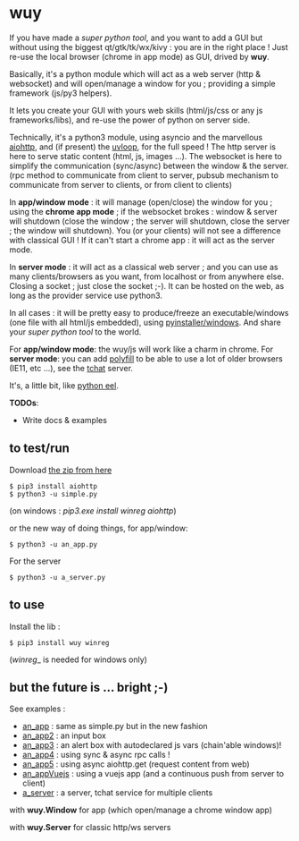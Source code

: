 # wuy 

If you have made a _super python tool_, and you want to add a GUI but without using the biggest qt/gtk/tk/wx/kivy : you are in the right place ! Just re-use the local browser (chrome in app mode) as GUI, drived by **wuy**.

Basically, it's a python module which will act as a web server (http & websocket) and will open/manage a window for you ; providing a simple framework (js/py3 helpers).

It lets you create your GUI with yours web skills (html/js/css or any js frameworks/libs), and re-use the power of python on server side.

Technically, it's a python3 module, using asyncio and the marvellous [aiohttp](https://aiohttp.readthedocs.io/en/stable/), and (if present) the [uvloop](https://magic.io/blog/uvloop-blazing-fast-python-networking/), for the full speed ! The http server is here to serve static content (html, js, images ...). The websocket is here to simplify the communication (sync/async) between the window & the server. (rpc method to communicate from client to server, pubsub mechanism to communicate from server to clients, or from client to clients)

In **app/window mode** : it will manage (open/close) the window for you ; using the **chrome app mode** ; if the websocket brokes : window & server will shutdown (close the window ; the server will shutdown, close the server ; the window will shutdown). You (or your clients) will not see a difference with classical GUI ! If it can't start a chrome app : it will act as the server mode. 

In **server mode** : it will act as a classical web server ; and you can use as many clients/browsers as you want, from localhost or from anywhere else. Closing a socket ; just close the socket ;-). It can be hosted on the web, as long as the provider service use python3.

In all cases : it will be pretty easy to produce/freeze an executable/windows (one file with all html/js embedded), using [pyinstaller/windows](https://github.com/manatlan/wuy/blob/master/COMPILE.bat). And share your _super python tool_ to the world.

For **app/window mode**: the wuy/js will work like a charm in chrome. For **server mode**: you can add [polyfill](https://polyfill.io/v2/docs/) to be able to use a lot of older browsers (IE11, etc ...), see the [tchat](https://github.com/manatlan/wuy/blob/master/web/tchat.html) server.

It's, a little bit, like [python eel](https://github.com/ChrisKnott/Eel).

**TODOs**:
* Write docs & examples

## to test/run

Download [the zip from here](https://github.com/manatlan/wuy/archive/master.zip)

    $ pip3 install aiohttp
    $ python3 -u simple.py

(on windows : _pip3.exe install winreg aiohttp_)

or the new way of doing things, for app/window:

    $ python3 -u an_app.py

For the server 

    $ python3 -u a_server.py

## to use

Install the lib :

    $ pip3 install wuy winreg

(_winreg__ is needed for windows only)



## but the future is ... bright ;-)

See examples :

* [an_app](https://github.com/manatlan/wuy/blob/master/an_app.py) : same as simple.py but in the new fashion
* [an_app2](https://github.com/manatlan/wuy/blob/master/an_app2.py) : an input box
* [an_app3](https://github.com/manatlan/wuy/blob/master/an_app3.py) : an alert box with autodeclared js vars (chain'able windows)!
* [an_app4](https://github.com/manatlan/wuy/blob/master/an_app4.py) : using sync & async rpc calls !
* [an_app5](https://github.com/manatlan/wuy/blob/master/an_app5.py) : using async aiohttp.get (request content from web)
* [an_appVuejs](https://github.com/manatlan/wuy/blob/master/an_appVuejs.py) : using a vuejs app (and  a continuous push from server to client)
* [a_server](https://github.com/manatlan/wuy/blob/master/a_server.py) : a server, tchat service for multiple clients

with **wuy.Window** for app (which open/manage a chrome window app)

with **wuy.Server** for classic http/ws servers

